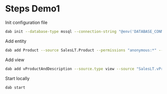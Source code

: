 # Steps Demo1

Init configuration file

```bash
dab init --database-type mssql --connection-string "@env('DATABASE_CONNECTION_STRING')" --host-mode "Development"
```

Add entity

```bash
dab add Product --source SalesLT.Product --permissions "anonymous:*" --rest product
```

Add view

```bash
dab add vProductAndDescription --source.type view --source "SalesLT.vProductAndDescription" --permissions "anonymous:*" --rest productanddescription --source.key-fields ProductID
```

Start locally

```bash
dab start
```
